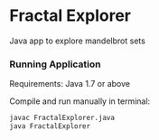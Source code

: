 # Fractal Explorer

Java app to explore mandelbrot sets

### Running Application

Requirements: Java 1.7 or above

Compile and run manually in terminal:
```bash
javac FractalExplorer.java
java FractalExplorer
```
